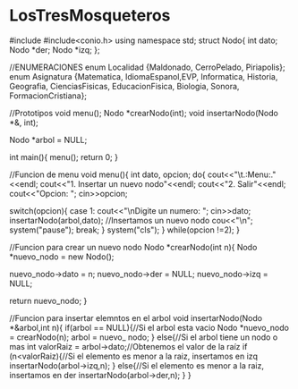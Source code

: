 # LosTresMosqueteros
#include<iostream>
#include<conio.h>
using namespace std;
struct Nodo{
int dato; 
Nodo *der;
Nodo *izq;
};

//ENUMERACIONES
enum Localidad {Maldonado, CerroPelado, Piriapolis};
enum Asignatura {Matematica, IdiomaEspanol,EVP, Informatica, Historia, Geografia, CienciasFisicas, EducacionFisica, Biologia, Sonora, FormacionCristiana}; 

//Prototipos
void menu();
Nodo *crearNodo(int);
void insertarNodo(Nodo *&, int);

Nodo *arbol = NULL;

int main(){
menu();
return 0;
}

//Funcion de menu
void menu(){
int dato, opcion;
do{
cout<<"\t.:Menu:."<<endl;
cout<<"1. Insertar un nuevo nodo"<<endl;
cout<<"2. Salir"<<endl;
cout<<"Opcion: ";
cin>>opcion;

switch(opcion){
case 1: cout<<"\nDigite un numero: ";
cin>>dato;
insertarNodo(arbol,dato); //Insertamos un nuevo nodo
cou<<"\n";
system("pause");
break;
}
system("cls");
}
while(opcion !=2);
}

//Funcion para crear un nuevo nodo
Nodo *crearNodo(int n){
Nodo *nuevo_nodo = new Nodo();

nuevo_nodo->dato = n;
nuevo_nodo->der = NULL;
nuevo_nodo->izq = NULL;

return nuevo_nodo;
}

//Funcion para insertar elemntos en el arbol
void insertarNodo(Nodo *&arbol,int n){
if(arbol == NULL){//Si el arbol esta vacio
Nodo *nuevo_nodo = crearNodo(n);
arbol = nuevo_ nodo;
}
else{//Si el arbol tiene un nodo o mas
int valorRaiz = arbol->dato;//Obtenemos el valor de la raíz
if (n<valorRaiz){//Si el elemento es menor a la raiz, insertamos en izq
insertarNodo(arbol->izq,n);
}
else{//Si el elemento es menor a la raiz, insertamos en der
insertarNodo(arbol->der,n);
}
}
